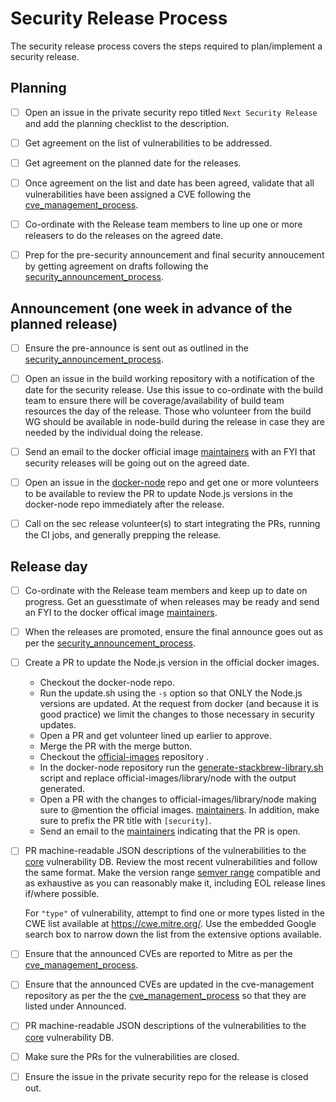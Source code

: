 # Security Release Process

The security release process covers the steps required to plan/implement
a security release.


## Planning

- [ ] Open an issue in the private security repo titled `Next Security Release`
  and add the planning checklist to the description.

- [ ] Get agreement on the list of vulnerabilities to be addressed.

- [ ] Get agreement on the planned date for the releases.

- [ ] Once agreement on the list and date has been agreed, validate that all
  vulnerabilities have been assigned a CVE following the
  [cve_management_process](https://github.com/nodejs/security-wg/blob/master/processes/cve_management_process.md).

- [ ] Co-ordinate with the Release team members to line up one or more releasers
  to do the releases on the agreed date.

- [ ] Prep for the pre-security announcement and final security annoucement by
  getting agreement on drafts following the
  [security_announcement_process](https://github.com/nodejs/security-wg/blob/master/processes/security_annoucement_process.md). 

## Announcement (one week in advance of the planned release)

- [ ] Ensure the pre-announce is sent out as outlined in the
  [security_announcement_process](https://github.com/nodejs/security-wg/blob/master/processes/security_annoucement_process.md). 

- [ ] Open an issue in the build working repository with a notification of the
  date for the security release.  Use this issue to co-ordinate with the build
  team to ensure there will be coverage/availability of build team resources the
  day of the release. Those who volunteer from the build WG should be available
  in node-build during the release in case they are needed by the individual
  doing the release.

- [ ] Send an email to the docker official image
  [maintainers](https://github.com/docker-library/official-images/blob/master/MAINTAINERS)
  with an FYI that security releases will be going out on the agreed date.

- [ ] Open an issue in the [docker-node](https://github.com/nodejs/docker-node)
  repo and get one or more volunteers to be available to review the PR to update
  Node.js versions in the docker-node repo immediately after the release.

- [ ] Call on the sec release volunteer(s) to start integrating the PRs, running
  the CI jobs, and generally prepping the release.

## Release day

- [ ] Co-ordinate with the Release team members and keep up to date on progress.
  Get an guesstimate of when releases may be ready and send an FYI to the docker
  offical image
  [maintainers](https://github.com/docker-library/official-images/blob/master/MAINTAINERS).

- [ ] When the releases are promoted, ensure the final announce goes out as per
  the
  [security_announcement_process](https://github.com/nodejs/security-wg/blob/master/processes/security_annoucement_process.md). 

- [ ] Create a PR to update the Node.js version in the official docker images.  
  * Checkout the docker-node repo.
  * Run the update.sh using the `-s` option so that ONLY the Node.js
    versions are updated. At the request from docker (and because
    it is good practice) we limit the changes to those necessary in
    security updates.
  * Open a PR and get volunteer lined up earlier to approve.
  * Merge the PR with the merge button.
  * Checkout the [official-images](https://github.com/docker-library/official-images)
    repository .
  * In the docker-node repository run the
    [generate-stackbrew-library.sh]( https://github.com/nodejs/docker-node/blob/master/generate-stackbrew-library.sh)
    script and replace official-images/library/node with the output generated.
  * Open a PR with the changes to official-images/library/node making sure to 
    @mention the official images.
    [maintainers](https://github.com/docker-library/official-images/blob/master/MAINTAINERS).
    In addition, make sure to prefix the PR title with `[security]`.
  * Send an email to the
    [maintainers](https://github.com/docker-library/official-images/blob/master/MAINTAINERS)
    indicating that the PR is open.

* [ ] PR machine-readable JSON descriptions of the vulnerabilities to the
  [core](https://github.com/nodejs/security-wg/tree/master/vuln/core)
  vulnerability DB. Review the most recent vulnerabilities and follow the same
  format. Make the version range [semver range](https://ghub.io/semver)
  compatible and as exhaustive as you can reasonably make it, including EOL
  release lines if/where possible.

  For `"type"` of vulnerability, attempt to find one or more types listed in
  the CWE list available at <https://cwe.mitre.org/>. Use the embedded Google
  search box to narrow down the list from the extensive options available.

- [ ] Ensure that the announced CVEs are reported to Mitre as per the
  [cve_management_process](https://github.com/nodejs/security-wg/blob/master/processes/cve_management_process.md).

- [ ] Ensure that the announced CVEs are updated in the cve-management
  repository as per the the
  [cve_management_process](https://github.com/nodejs/security-wg/blob/master/processes/cve_management_process.md)
  so that they are listed under Announced.

- [ ] PR machine-readable JSON descriptions of the vulnerabilities to the
  [core](https://github.com/nodejs/security-wg/tree/master/vuln/core)
  vulnerability DB.

- [ ] Make sure the PRs for the vulnerabilities are closed.

- [ ] Ensure the issue in the private security repo for the release is closed
  out.
